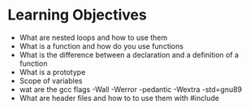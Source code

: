 # Learning Objectives 

- What are nested loops and how to use them
- What is a function and how do you use functions
- What is the difference between a declaration and a definition of a function
- What is a prototype
- Scope of variables
- wat are the gcc flags -Wall -Werror -pedantic -Wextra -std=gnu89
- What are header files and how to to use them with #include
